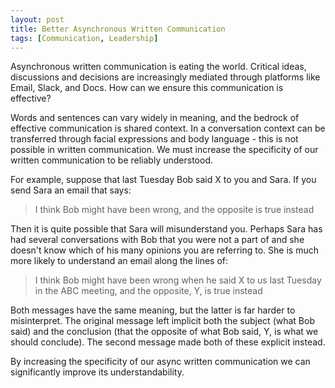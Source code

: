 ```yaml
---
layout: post
title: Better Asynchronous Written Communication
tags: [Communication, Leadership]
---
```

<script> 
  (function(i,s,o,g,r,a,m){i['GoogleAnalyticsObject']=r;i[r]=i[r]||function(){
  (i[r].q=i[r].q||[]).push(arguments)},i[r].l=1*new Date();a=s.createElement(o),
  m=s.getElementsByTagName(o)[0];a.async=1;a.src=g;m.parentNode.insertBefore(a,m)
  })(window,document,'script','https://www.google-analytics.com/analytics.js','ga');

  ga('create', 'UA-82391879-1', 'auto');
  ga('send', 'pageview');

</script>

Asynchronous written communication is eating the world. Critical ideas, discussions and decisions are increasingly mediated through platforms like Email, Slack, and Docs. How can we ensure this communication is effective?

Words and sentences can vary widely in meaning, and the bedrock of effective communication is shared context. In a conversation context can be transferred through facial expressions and body language - this is not possible in written communication. We must increase the specificity of our written communication to be reliably understood.

For example, suppose that last Tuesday Bob said X to you and Sara. If you send Sara an email that says:

> I think Bob might have been wrong, and the opposite is true instead

Then it is quite possible that Sara will misunderstand you. Perhaps Sara has had several conversations with Bob that you were not a part of and she doesn't know which of his many opinions you are referring to. She is much more likely to understand an email along the lines of:

> I think Bob might have been wrong when he said X to us last Tuesday in the ABC meeting, and the opposite, Y, is true instead

Both messages have the same meaning, but the latter is far harder to misinterpret. The original message left implicit both the subject (what Bob said) and the conclusion (that the opposite of what Bob said, Y, is what we should conclude). The second message made both of these explicit instead.  

By increasing the specificity of our async written communication we can significantly improve its understandability.